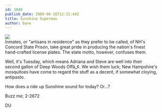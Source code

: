 ```yaml
---
id: 1848
publish_date: 2009-06-16T12:31:44Z
title: Sunshine Superman
author: Dave
---
```

![](http://www.flagstafffrenzy.org/wp-content/uploads/2009/06/1998.jpg)  
Inmates, or "artisans in residence" as they prefer to be called, of NH's Concord State Prison, take great pride in producing the nation's finest hand-crafted license plates. The state motto, however, confuses them.

Well, it's Tuesday, which means Adriana and Steve are well into their second gallon of Deep Woods Offâ„¢. We wish them luck; New Hampshire's mosquitoes have come to regard the stuff as a decent, if somewhat cloying, antipasto.

How does a ride up Sunshine sound for today? Or...?

Buzz me; 2-2672

DU